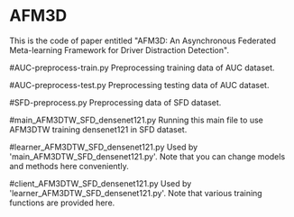 # AFM3D
This is the code of paper entitled "AFM3D: An Asynchronous Federated Meta-learning Framework for Driver Distraction Detection".


#AUC-preprocess-train.py
Preprocessing training data of AUC dataset.

#AUC-preprocess-test.py
Preprocessing testing data of AUC dataset.

#SFD-preprocess.py
Preprocessing data of SFD dataset.

#main_AFM3DTW_SFD_densenet121.py
Running this main file to use AFM3DTW training densenet121 in SFD dataset.

#learner_AFM3DTW_SFD_densenet121.py
Used by 'main_AFM3DTW_SFD_densenet121.py'. Note that you can change models and methods here conveniently.

#client_AFM3DTW_SFD_densenet121.py
Used by 'learner_AFM3DTW_SFD_densenet121.py'. Note that various training functions are provided here.
